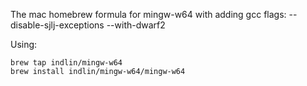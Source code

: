 The mac homebrew formula for mingw-w64 with adding gcc flags: --disable-sjlj-exceptions --with-dwarf2

Using:  
```
brew tap indlin/mingw-w64  
brew install indlin/mingw-w64/mingw-w64
```

